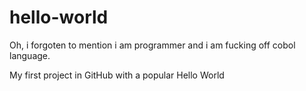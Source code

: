 # hello-world

Oh, i forgoten to mention i am programmer and i am fucking off cobol language.

My first project in GitHub with a popular Hello World
